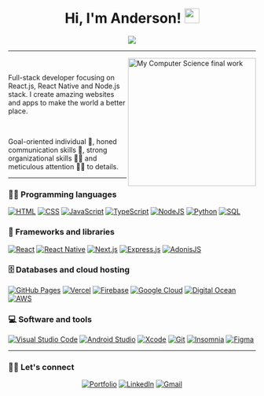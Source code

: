 <h1 align="center">
Hi, I'm Anderson! <img src="https://media.giphy.com/media/hvRJCLFzcasrR4ia7z/giphy.gif" width="30"></h1>
<p align="center">
  <a href="https://github.com/DenverCoder1/readme-typing-svg"><img src="https://readme-typing-svg.herokuapp.com?color=%23F40A87&center=true&vCenter=true&width=450&lines=Always+learning+new+things+%E2%9C%85;Full-stack+developer+%F0%9F%92%BB;%E2%9D%A4%EF%B8%8F+to+add+value+using+code;Problem+solver+%F0%9F%A7%A9"></a>
</p>

<hr />
 <img src="https://i.ibb.co/dKmjTJw/IMG-20210621-222636-046.jpg" alt="My Computer Science final work" align='right' width='260'/>
<br/>

Full-stack developer focusing on React.js, React Native and Node.js stack. I create amazing websites and apps to make the world a better place.

<br/>

Goal-oriented individual 🎯, honed communication skills 👐, strong organizational skills 👮‍♂ and meticulous attention 🕵️‍♂️ to details.
<br/>

<hr />

### 👨‍💻 Programming languages

<p>
     <a href="#"><img alt="HTML" src="https://img.shields.io/badge/HTML%20-%23E34F26.svg?logo=html5&logoColor=white"></a>
     <a href="#"><img alt="CSS" src="https://img.shields.io/badge/CSS%20-%231572B6.svg?logo=css3&logoColor=white"></a>
     <a href="#"><img alt="JavaScript" src="https://img.shields.io/badge/JavaScript%20-%23F7DF1E.svg?logo=javascript&logoColor=black"></a>
     <a href="#"><img alt="TypeScript" src="https://img.shields.io/badge/TypeScript-%23007ACC.svg?logo=typescript&logoColor=white"></a>
     <a href="#"><img alt="NodeJS" src="https://img.shields.io/badge/Node.js%20-%2343853D.svg?logo=node.js&logoColor=white"></a>
     <a href="#"><img alt="Python" src="https://img.shields.io/badge/Python%20-%2314354C.svg?logo=python&logoColor=white"></a>
     <a href="#"><img alt="SQL" src="https://img.shields.io/badge/SQL%20-%23025E8C.svg?logo=amazon-dynamodb&logoColor=white"></a>


### 🧰 Frameworks and libraries

<p>
    <a href="https://reactjs.org"><img alt="React" src="https://img.shields.io/badge/React%20-%2320232a.svg?logo=react&logoColor=%2361DAFB"></a>
    <a href="https://reactnative.dev"><img alt="React Native" src="https://img.shields.io/badge/React_Native-%2320232a.svg?logo=react&logoColor=%2361DAFB"></a>
    <a href="https://nextjs.org"><img alt="Next.js" src="https://img.shields.io/badge/Next.js-black?logo=next.js&logoColor=white"></a>
    <a href="https://expressjs.com/pt-br"><img alt="Express.js" src="https://img.shields.io/badge/Express.js-%23404d59.svg?logo=express&logoColor=%2361DAFB"></a>
    <a href="https://adonisjs.com/"><img alt="AdonisJS" src="https://img.shields.io/badge/AdonisJS-%23220052.svg?logo=adonisjs&logoColor=white"></a>
</p>

### 🗄️ Databases and cloud hosting

<p>
    <a href="#"><img alt="GitHub Pages" src="https://img.shields.io/badge/GitHub%20Pages-%23327FC7.svg?logo=github&logoColor=white"></a>
    <a href="https://vercel.com"><img alt="Vercel" src="https://img.shields.io/badge/vercel-%23000000.svg?logo=Vercel&logoColor=white"></a>
    <a href="https://firebase.google.com"><img alt="Firebase" src="https://img.shields.io/badge/Firebase-%23316192.svg?logo=firebase&logoColor=white"></a>
    <a href="https://cloud.google.com"><img alt="Google Cloud" src="https://img.shields.io/badge/Google_Cloud-%234285F4.svg?logo=google-cloud&logoColor=white"></a>
    <a href="https://www.digitalocean.com"><img alt="Digital Ocean" src="https://img.shields.io/badge/Digital_Ocean-%230167ff.svg?logo=digitalOcean&logoColor=white"></a>
    <a href="https://aws.amazon.com"><img alt="AWS" src="https://img.shields.io/badge/AWS-%23FF9900.svg?logo=amazon-aws&logoColor=white"></a>
</p>

### 💻 Software and tools

<p>
    <a href="#"><img alt="Visual Studio Code" src="https://img.shields.io/badge/Visual%20Studio%20Code-0078d7.svg?logo=visual-studio-code&logoColor=white"></a>
    <a href="#"><img alt="Android Studio" src="https://img.shields.io/badge/Android%20Studio-008678.svg?logo=android-studio&logoColor=white"></a>
    <a href="#"><img alt="Xcode" src="https://img.shields.io/badge/Xcode-007ACC?logo=Xcode&logoColor=white"></a>
    <a href="#"><img alt="Git" src="https://img.shields.io/badge/Git%20-%23F05033.svg?logo=git&logoColor=white"></a>
    <a href="#"><img alt="Insomnia" src="https://img.shields.io/badge/Insomnia-black?logo=insomnia&logoColor=5849BE"></a>
    <a href="#"><img alt="Figma" src="https://img.shields.io/badge/Figma-%23F24E1E.svg?logo=figma&logoColor=white"></a>
</p>

<hr />

### 🙋‍♂️ Let's connect
<p align="center">
	<a href="#" target="_blank"><img src="https://img.icons8.com/bubbles/50/000000/web.png" alt="Portfolio"/></a>
	<a href="https://www.linkedin.com/in/anderson-begossi-b5065a130" target="_blank"><img src="https://img.icons8.com/bubbles/50/000000/linkedin.png" alt="LinkedIn"/></a>
	<a href="mailto:andersonbegossi@gmail.com" target="_blank"><img src="https://img.icons8.com/bubbles/50/000000/gmail.png" alt="Gmail"/></a>
</p>

